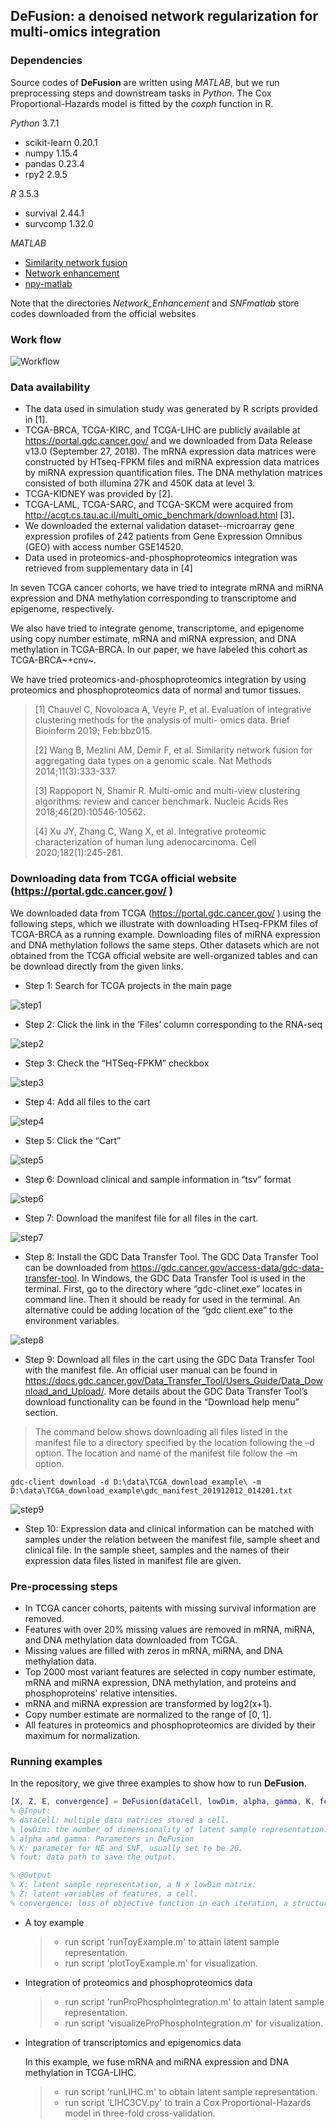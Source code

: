 ## DeFusion: a denoised network regularization for multi-omics integration

### Dependencies

Source codes of **DeFusion** are written using *MATLAB*, but we run preprocessing steps and downstream tasks in *Python*. The Cox Proportional-Hazards model is fitted by the *coxph* function in R.

*Python* 3.7.1

* scikit-learn 0.20.1
* numpy 1.15.4
* pandas 0.23.4
* rpy2 2.9.5

*R* 3.5.3

* survival 2.44.1
* survcomp 1.32.0

*MATLAB*

* [Similarity network fusion](http://compbio.cs.toronto.edu/SNF/SNF/Software.html)
* [Network enhancement](http://snap.stanford.edu/ne/)
* [npy-matlab](https://github.com/kwikteam/npy-matlab)

Note that the directories *Network_Enhancement* and *SNFmatlab* store codes downloaded from the official websites

### Work flow

![Workflow](https://github.com/wangyuanhao/DeFusion/blob/master/img/workflow.jpg)

### Data availability

* The data used in simulation study was generated by R scripts provided in [1]. 
* TCGA-BRCA, TCGA-KIRC, and TCGA-LIHC are publicly available at https://portal.gdc.cancer.gov/  and we downloaded from Data Release v13.0 (September 27, 2018).  The mRNA expression data matrices were constructed by HTseq-FPKM files and miRNA expression data matrices by miRNA expression quantification files. The DNA methylation matrices consisted of both illumina 27K and 450K data at level 3. 
* TCGA-KIDNEY was provided by [2]. 
* TCGA-LAML, TCGA-SARC, and TCGA-SKCM were acquired from http://acgt.cs.tau.ac.il/multi_omic_benchmark/download.html [3]. 
* We downloaded the external validation dataset--microarray gene expression profiles of 242 patients from Gene Expression Omnibus (GEO) with access number GSE14520. 
* Data used in proteomics-and-phosphoproteomics integration was retrieved from supplementary data  in [4]

In seven TCGA cancer cohorts, we have tried to integrate mRNA and miRNA expression and DNA methylation corresponding to transcriptome and epigenome, respectively.

We also have tried to integrate genome, transcriptome, and epigenome using copy number estimate, mRNA and miRNA expression, and DNA methylation in TCGA-BRCA. In our paper, we have labeled this cohort as TCGA-BRCA~+cnv~. 

We have tried proteomics-and-phosphoproteomics integration by using proteomics and phosphoproteomics data of normal and tumor tissues.

> [1] Chauvel C, Novoloaca A, Veyre P, et al. Evaluation of integrative clustering methods for the analysis of multi- omics data. Brief Bioinform 2019; Feb:bbz015.
>
> [2] Wang B, Mezlini AM, Demir F, et al. Similarity network fusion for aggregating data types on a genomic scale. Nat Methods 2014;11(3):333-337.
>
> [3] Rappoport N, Shamir R. Multi-omic and multi-view clustering algorithms: review and cancer benchmark. Nucleic Acids Res 2018;46(20):10546-10562.
>
> [4] Xu JY, Zhang C, Wang X, et al. Integrative proteomic characterization of human lung adenocarcinoma. Cell  2020;182(1):245-261.

### Downloading data from TCGA official website (https://portal.gdc.cancer.gov/ ) 

We downloaded data from TCGA (https://portal.gdc.cancer.gov/ ) using the following steps, which we illustrate with downloading HTseq-FPKM files of TCGA-BRCA as a running example. Downloading files of miRNA expression and DNA methylation follows the same steps. Other datasets which are not obtained from the TCGA official website are well-organized tables and can be download directly from the given links.



* Step 1: Search for TCGA projects in the main page

![step1](img/step1.jpg)



* Step 2: Click the link in the ‘Files’ column corresponding to the RNA-seq

![step2](img/step2.jpg)



* Step 3: Check the “HTSeq-FPKM” checkbox 

![step3](img/step3.jpg)



* Step 4:  Add all files to the cart

![step4](img/step4.jpg)



* Step 5: Click the “Cart” 

![step5](img/step5.jpg)



* Step 6: Download clinical and sample information in “tsv” format

![step6](img/step6.jpg)



* Step 7: Download the manifest file for all files in the cart.

![step7](img/step7.jpg)



* Step 8: Install the GDC Data Transfer Tool. The GDC Data Transfer Tool can be downloaded from https://gdc.cancer.gov/access-data/gdc-data-transfer-tool. In Windows, the GDC Data Transfer Tool is used in the terminal. First, go to the directory where “gdc-clinet.exe” locates in command line. Then it should be ready for used in the terminal. An alternative could be adding location of the “gdc client.exe” to the environment variables.

![step8](img/step8.jpg)



* Step 9: Download all files in the cart using the GDC Data Transfer Tool with the manifest file. An official user manual can be found in  https://docs.gdc.cancer.gov/Data_Transfer_Tool/Users_Guide/Data_Download_and_Upload/. More details about the GDC Data Transfer Tool’s download functionality can be found in the “Download help menu” section.

> The command below shows downloading all files listed in the manifest file to a directory specified by the location following the –d option. The location and name of the manifest file follow the –m option.  
>

```shell
gdc-client download -d D:\data\TCGA_download_example\ -m D:\data\TCGA_download_example\gdc_manifest_201912012_014201.txt
```

![step9](img/step9.jpg)



* Step 10: Expression data and clinical information can be matched with samples under the relation between the manifest file, sample sheet and clinical file. In the sample sheet, samples and the names of their expression data files listed in manifest file are given.

### Pre-processing steps

* In TCGA cancer cohorts, paitents with missing survival information are removed.
* Features with over 20% missing values are removed in mRNA, miRNA, and DNA methylation data downloaded from TCGA.
* Missing values are filled with zeros in mRNA, miRNA, and DNA methylation data.
* Top 2000 most variant features are selected in copy number estimate, mRNA and miRNA expression, DNA methylation, and proteins and phosphoproteins' relative intensities.
* mRNA and miRNA expression are transformed by log2(x+1).
* Copy number estimate are normalized to the range of [0, 1].
* All features in proteomics and phosphoproteomics are divided by their maximum for normalization.

### Running examples

In the repository, we give three examples to show how to run **DeFusion**.

```matlab
[X, Z, E, convergence] = DeFusion(dataCell, lowDim, alpha, gamma, K, fout)
% @Input:
% dataCell: multiple data matrices stored a cell.
% lowDim: the number of dimensionality of latent sample representation.
% alpha and gamma: Parameters in DeFusion
% K: parameter for NE and SNF, usually set to be 20.
% fout: data path to save the output.

% @Output
% X: latent sample representation, a N x lowDim matrix. 
% Z: latent variables of features, a cell. 
% convergence: loss of objective function in each iteration, a structure array.

```

* A toy example

  > * run script 'runToyExample.m'  to attain latent sample representation.
  > * run script 'plotToyExample.m' for visualization.

* Integration of proteomics and phosphoproteomics data

  > * run script 'runProPhosphoIntegration.m'  to attain latent sample representation.
  > * run script 'visualizeProPhosphoIntegration.m' for visualization.

* Integration of transcriptomics and epigenomics data

  In this example, we fuse mRNA and miRNA expression and DNA methylation in TCGA-LIHC.

  > * run script 'runLIHC.m' to obtain latent sample representation.
  > * run script 'LIHC3CV.py' to train a Cox Proportional-Hazards model in  three-fold cross-validation.  

  